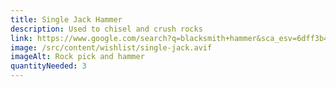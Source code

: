 ```yaml
---
title: Single Jack Hammer
description: Used to chisel and crush rocks
link: https://www.google.com/search?q=blacksmith+hammer&sca_esv=6dff3b47ea39d1e5&rlz=1C1GCEA_enUS1088US1088&udm=28&biw=1718&bih=1310&sxsrf=ADLYWIKJrmoE3JXzEuYMGoMwqS75dmwcaA%3A1722087573648&ei=lfikZq6gJ4Dw0PEP0K-x6QI&ved=0ahUKEwjuvuWQrMeHAxUAODQIHdBXLC0Q4dUDCBE&uact=5&oq=blacksmith+hammer&gs_lp=Egxnd3Mtd2l6LXNlcnAiEWJsYWNrc21pdGggaGFtbWVyMgUQABiABDIFEAAYgAQyBRAAGIAEMgUQABiABDIGEAAYFhgeMgYQABgWGB4yBhAAGBYYHjIGEAAYFhgeMgYQABgWGB4yBhAAGBYYHki8E1AAWL0ScAB4AZABAJgBbKABwgqqAQQxNC4zuAEDyAEA-AEBmAIRoAL0CsICChAAGIAEGEMYigWYAwCSBwQxNC4zoAeZWg&sclient=gws-wiz-serp#vhid=vt%3D16/prds%3Dcatalogid:6686837029807189351,gpcid:5787996004078330200,headlineOfferDocid:281766698808327912,imageDocid:8960018745978787853,mid:576462349088109988,mno:3,pvo:3,pvt:hg,query:YmxhY2tzbWl0aCBoYW1tZXI,rds:UENfNTc4Nzk5NjAwNDA3ODMzMDIwMHxQUk9EX1BDXzU3ODc5OTYwMDQwNzgzMzAyMDA/vs%3D0&vssid=uvpv-713
image: /src/content/wishlist/single-jack.avif
imageAlt: Rock pick and hammer
quantityNeeded: 3
---
```

